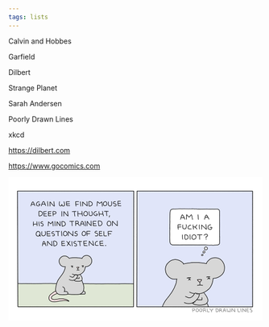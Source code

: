 ```yaml
---
tags: lists
---
```


 
Calvin and Hobbes

Garfield 

Dilbert

Strange Planet 

Sarah Andersen 

Poorly Drawn Lines

xkcd 


<https://dilbert.com>

<https://www.gocomics.com>

![](/static/img/in_thought_poorlydrawn.png)